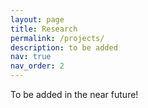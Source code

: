 ```yaml
---
layout: page
title: Research
permalink: /projects/
description: to be added
nav: true
nav_order: 2
---
```



To be added in the near future!
